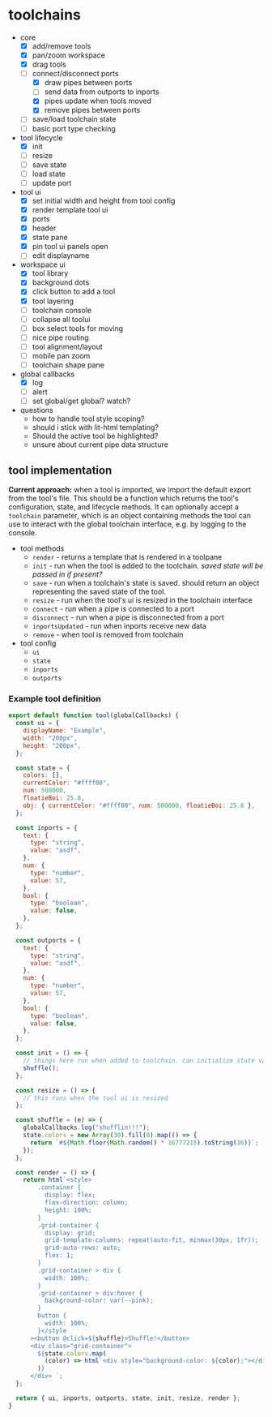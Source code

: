 # toolchains

- core
  - [x] add/remove tools
  - [x] pan/zoom workspace
  - [x] drag tools
  - [ ] connect/disconnect ports
    - [x] draw pipes between ports
    - [ ] send data from outports to inports
    - [x] pipes update when tools moved
    - [x] remove pipes between ports
  - [ ] save/load toolchain state
  - [ ] basic port type checking
- tool lifecycle
  - [x] init
  - [ ] resize
  - [ ] save state
  - [ ] load state
  - [ ] update port
- tool ui
  - [x] set initial width and height from tool config
  - [x] render template tool ui
  - [x] ports
  - [x] header
  - [x] state pane
  - [x] pin tool ui panels open
  - [ ] edit displayname
- workspace ui
  - [x] tool library
  - [x] background dots
  - [x] click button to add a tool
  - [x] tool layering
  - [ ] toolchain console
  - [ ] collapse all toolui
  - [ ] box select tools for moving
  - [ ] nice pipe routing
  - [ ] tool alignment/layout
  - [ ] mobile pan zoom
  - [ ] toolchain shape pane
- global callbacks
  - [x] log
  - [ ] alert
  - [ ] set global/get global? watch?
- questions
  - how to handle tool style scoping?
  - should i stick with lit-html templating?
  - Should the active tool be highlighted?
  - unsure about current pipe data structure

## tool implementation

**Current approach:** when a tool is imported, we import the default export from
the tool's file. This should be a function which returns the tool's
configuration, state, and lifecycle methods. It can optionally accept a
`toolchain` parameter, which is an object containing methods the tool can use to
interact with the global toolchain interface, e.g. by logging to the console.

- tool methods
  - `render` - returns a template that is rendered in a toolpane
  - `init` - run when the tool is added to the toolchain. _saved state will be
    passed in if present?_
  - `save` - run when a toolchain's state is saved. should return an object
    representing the saved state of the tool.
  - `resize` - run when the tool's ui is resized in the toolchain interface
  - `connect` - run when a pipe is connected to a port
  - `disconnect` - run when a pipe is disconnected from a port
  - `inportsUpdated` - run when inports receive new data
  - `remove` - when tool is removed from toolchain
- tool config
  - `ui`
  - `state`
  - `inports`
  - `outports`

### Example tool definition

```js
export default function tool(globalCallbacks) {
  const ui = {
    displayName: "Example",
    width: "200px",
    height: "200px",
  };

  const state = {
    colors: [],
    currentColor: "#ffff00",
    num: 500000,
    floatieBoi: 25.8,
    obj: { currentColor: "#ffff00", num: 500000, floatieBoi: 25.8 },
  };

  const inports = {
    text: {
      type: "string",
      value: "asdf",
    },
    num: {
      type: "number",
      value: 57,
    },
    bool: {
      type: "boolean",
      value: false,
    },
  };

  const outports = {
    text: {
      type: "string",
      value: "asdf",
    },
    num: {
      type: "number",
      value: 57,
    },
    bool: {
      type: "boolean",
      value: false,
    },
  };

  const init = () => {
    // things here run when added to toolchain. can initialize state variables
    shuffle();
  };

  const resize = () => {
    // this runs when the tool ui is resized
  };

  const shuffle = (e) => {
    globalCallbacks.log("shufflin!!!");
    state.colors = new Array(30).fill(0).map(() => {
      return `#${Math.floor(Math.random() * 16777215).toString(16)}`;
    });
  };

  const render = () => {
    return html`<style>
        .container {
          display: flex;
          flex-direction: column;
          height: 100%;
        }
        .grid-container {
          display: grid;
          grid-template-columns: repeat(auto-fit, minmax(30px, 1fr));
          grid-auto-rows: auto;
          flex: 1;
        }
        .grid-container > div {
          width: 100%;
        }
        .grid-container > div:hover {
          background-color: var(--pink);
        }
        button {
          width: 100%;
        }</style
      ><button @click=${shuffle}>Shuffle!</button>
      <div class="grid-container">
        ${state.colors.map(
          (color) => html`<div style="background-color: ${color};"></div>`
        )}
      </div> `;
  };

  return { ui, inports, outports, state, init, resize, render };
}
```
